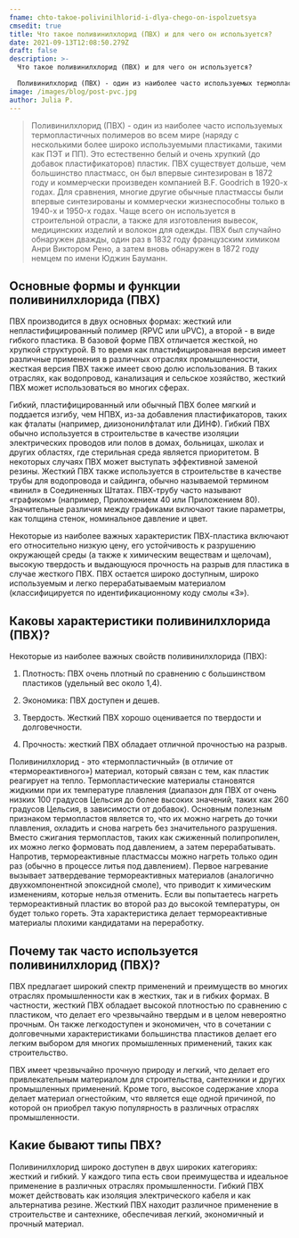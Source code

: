 ```yaml
---
fname: chto-takoe-polivinilhlorid-i-dlya-chego-on-ispolzuetsya
cmsedit: true
title: Что такое поливинилхлорид (ПВХ) и для чего он используется?
date: 2021-09-13T12:08:50.279Z
draft: false
description: >-
  Что такое поливинилхлорид (ПВХ) и для чего он используется?

  Поливинилхлорид (ПВХ) - один из наиболее часто используемых термопластичных полимеров во всем мире (наряду с несколькими более широко используемыми пластиками, такими как ПЭТ и ПП). Это естественно белый и очень хрупкий (до добавок пластификаторов) пластик. ПВХ существует дольше, чем большинство пластмасс, он был впервые синтезирован в 1872 году и коммерчески произведен компанией B.F. Goodrich в 1920-х годах. Для сравнения, многие другие обычные пластмассы были впервые синтезированы и коммерчески жизнеспособны только в 1940-х и 1950-х годах. Чаще всего он используется в строительной отрасли, а также для изготовления вывесок, медицинских изделий и волокон для одежды. ПВХ был случайно обнаружен дважды, один раз в 1832 году французским химиком Анри Виктором Рено, а затем вновь обнаружен в 1872 году немцем по имени Юджин Бауманн.
image: /images/blog/post-pvc.jpg
author: Julia P.
---
```

> Поливинилхлорид (ПВХ) - один из наиболее часто используемых термопластичных полимеров во всем мире (наряду с несколькими более широко используемыми пластиками, такими как ПЭТ и ПП). Это естественно белый и очень хрупкий (до добавок пластификаторов) пластик. ПВХ существует дольше, чем большинство пластмасс, он был впервые синтезирован в 1872 году и коммерчески произведен компанией B.F. Goodrich в 1920-х годах. Для сравнения, многие другие обычные пластмассы были впервые синтезированы и коммерчески жизнеспособны только в 1940-х и 1950-х годах. Чаще всего он используется в строительной отрасли, а также для изготовления вывесок, медицинских изделий и волокон для одежды. ПВХ был случайно обнаружен дважды, один раз в 1832 году французским химиком Анри Виктором Рено, а затем вновь обнаружен в 1872 году немцем по имени Юджин Бауманн.

## Основные формы и функции поливинилхлорида (ПВХ)

ПВХ производится в двух основных формах: жесткий или непластифицированный полимер (RPVC или uPVC), а второй - в виде гибкого пластика. В базовой форме ПВХ отличается жесткой, но хрупкой структурой. В то время как пластифицированная версия имеет различные применения в различных отраслях промышленности, жесткая версия ПВХ также имеет свою долю использования. В таких отраслях, как водопровод, канализация и сельское хозяйство, жесткий ПВХ может использоваться во многих сферах.

Гибкий, пластифицированный или обычный ПВХ более мягкий и поддается изгибу, чем НПВХ, из-за добавления пластификаторов, таких как фталаты (например, диизононилфталат или ДИНФ). Гибкий ПВХ обычно используется в строительстве в качестве изоляции электрических проводов или полов в домах, больницах, школах и других областях, где стерильная среда является приоритетом. В некоторых случаях ПВХ может выступать эффективной заменой резины. Жесткий ПВХ также используется в строительстве в качестве трубы для водопровода и сайдинга, обычно называемой термином «винил» в Соединенных Штатах. ПВХ-трубу часто называют «графиком» (например, Приложением 40 или Приложением 80). Значительные различия между графиками включают такие параметры, как толщина стенок, номинальное давление и цвет.

Некоторые из наиболее важных характеристик ПВХ-пластика включают его относительно низкую цену, его устойчивость к разрушению окружающей среды (а также к химическим веществам и щелочам), высокую твердость и выдающуюся прочность на разрыв для пластика в случае жесткого ПВХ. ПВХ остается широко доступным, широко используемым и легко перерабатываемым материалом (классифицируется по идентификационному коду смолы «3»).

## Каковы характеристики поливинилхлорида (ПВХ)?

Некоторые из наиболее важных свойств поливинилхлорида (ПВХ):

1. Плотность: ПВХ очень плотный по сравнению с большинством пластиков (удельный вес около 1,4).

2. Экономика: ПВХ доступен и дешев.

3. Твердость. Жесткий ПВХ хорошо оценивается по твердости и долговечности.

4. Прочность: жесткий ПВХ обладает отличной прочностью на разрыв.

Поливинилхлорид - это «термопластичный» (в отличие от «термореактивного») материал, который связан с тем, как пластик реагирует на тепло. Термопластические материалы становятся жидкими при их температуре плавления (диапазон для ПВХ от очень низких 100 градусов Цельсия до более высоких значений, таких как 260 градусов Цельсия, в зависимости от добавок). Основным полезным признаком термопластов является то, что их можно нагреть до точки плавления, охладить и снова нагреть без значительного разрушения. Вместо сжигания термопластов, таких как сжиженный полипропилен, их можно легко формовать под давлением, а затем перерабатывать. Напротив, термореактивные пластмассы можно нагреть только один раз (обычно в процессе литья под давлением). Первое нагревание вызывает затвердевание термореактивных материалов (аналогично двухкомпонентной эпоксидной смоле), что приводит к химическим изменениям, которые нельзя отменить. Если вы попытаетесь нагреть термореактивный пластик во второй раз до высокой температуры, он будет только гореть. Эта характеристика делает термореактивные материалы плохими кандидатами на переработку.

## Почему так часто используется поливинилхлорид (ПВХ)?

ПВХ предлагает широкий спектр применений и преимуществ во многих отраслях промышленности как в жестких, так и в гибких формах. В частности, жесткий ПВХ обладает высокой плотностью по сравнению с пластиком, что делает его чрезвычайно твердым и в целом невероятно прочным. Он также легкодоступен и экономичен, что в сочетании с долговечными характеристиками большинства пластиков делает его легким выбором для многих промышленных применений, таких как строительство.

ПВХ имеет чрезвычайно прочную природу и легкий, что делает его привлекательным материалом для строительства, сантехники и других промышленных применений. Кроме того, высокое содержание хлора делает материал огнестойким, что является еще одной причиной, по которой он приобрел такую ​​популярность в различных отраслях промышленности.

## Какие бывают типы ПВХ?

Поливинилхлорид широко доступен в двух широких категориях: жесткий и гибкий. У каждого типа есть свои преимущества и идеальное применение в различных отраслях промышленности. Гибкий ПВХ может действовать как изоляция электрического кабеля и как альтернатива резине. Жесткий ПВХ находит различное применение в строительстве и сантехнике, обеспечивая легкий, экономичный и прочный материал.